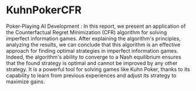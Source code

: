 # KuhnPokerCFR
Poker‑Playing AI Development :
In this report, we present an application of the Counterfactual Regret Minimization (CFR) algorithm for solving imperfect information games.
After explaining the algorithm's principles, analyzing the results, we can conclude that this algorithm is an effective approach for finding optimal strategies in imperfect information games. Indeed, the algorithm's ability to converge to a Nash equilibrium ensures that the found strategy is optimal and cannot be improved by any other strategy.
It is a powerful tool for solving games like Kuhn Poker, thanks to its capability to learn from previous experiences and adjust its strategy to maximize gains.
